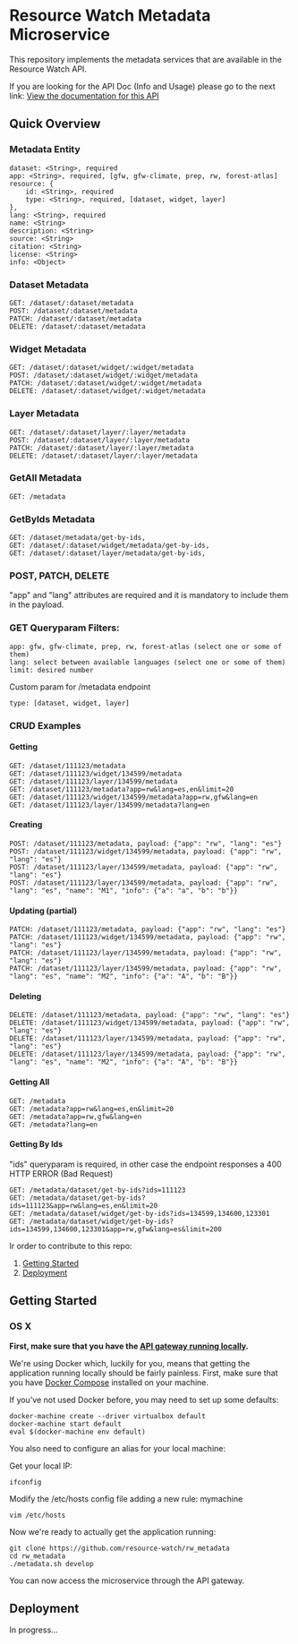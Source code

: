 # Resource Watch Metadata Microservice

This repository implements the metadata services that are available in the Resource Watch API.

If you are looking for the API Doc (Info and Usage) please go to the next link:
[View the documentation for this
API](http://gfw-api.github.io/swagger-ui/?url=https://raw.githubusercontent.com/resource-watch/rw_metadata/master/app/microservice/swagger.yml#/)

## Quick Overview

### Metadata Entity

```
dataset: <String>, required
app: <String>, required, [gfw, gfw-climate, prep, rw, forest-atlas]
resource: {
    id: <String>, required
    type: <String>, required, [dataset, widget, layer]
},
lang: <String>, required
name: <String>
description: <String>
source: <String>
citation: <String>
license: <String>
info: <Object>
```

### Dataset Metadata

```
GET: /dataset/:dataset/metadata
POST: /dataset/:dataset/metadata
PATCH: /dataset/:dataset/metadata
DELETE: /dataset/:dataset/metadata
```

### Widget Metadata

```
GET: /dataset/:dataset/widget/:widget/metadata
POST: /dataset/:dataset/widget/:widget/metadata
PATCH: /dataset/:dataset/widget/:widget/metadata
DELETE: /dataset/:dataset/widget/:widget/metadata
```

### Layer Metadata

```
GET: /dataset/:dataset/layer/:layer/metadata
POST: /dataset/:dataset/layer/:layer/metadata
PATCH: /dataset/:dataset/layer/:layer/metadata
DELETE: /dataset/:dataset/layer/:layer/metadata
```

### GetAll Metadata

```
GET: /metadata
```

### GetByIds Metadata

```
GET: /dataset/metadata/get-by-ids,
GET: /dataset/:dataset/widget/metadata/get-by-ids,
GET: /dataset/:dataset/layer/metadata/get-by-ids,
```

### POST, PATCH, DELETE

"app" and "lang" attributes are required and it is mandatory to include them in the payload.

### GET Queryparam Filters:

```
app: gfw, gfw-climate, prep, rw, forest-atlas (select one or some of them)
lang: select between available languages (select one or some of them)
limit: desired number
```

Custom param for /metadata endpoint
```
type: [dataset, widget, layer]
```

### CRUD Examples

#### Getting

```
GET: /dataset/111123/metadata
GET: /dataset/111123/widget/134599/metadata
GET: /dataset/111123/layer/134599/metadata
GET: /dataset/111123/metadata?app=rw&lang=es,en&limit=20
GET: /dataset/111123/widget/134599/metadata?app=rw,gfw&lang=en
GET: /dataset/111123/layer/134599/metadata?lang=en
```

#### Creating

```
POST: /dataset/111123/metadata, payload: {"app": "rw", "lang": "es"}
POST: /dataset/111123/widget/134599/metadata, payload: {"app": "rw", "lang": "es"}
POST: /dataset/111123/layer/134599/metadata, payload: {"app": "rw", "lang": "es"}
POST: /dataset/111123/layer/134599/metadata, payload: {"app": "rw", "lang": "es", "name": "M1", "info": {"a": "a", "b": "b"}}
```

#### Updating (partial)

```
PATCH: /dataset/111123/metadata, payload: {"app": "rw", "lang": "es"}
PATCH: /dataset/111123/widget/134599/metadata, payload: {"app": "rw", "lang": "es"}
PATCH: /dataset/111123/layer/134599/metadata, payload: {"app": "rw", "lang": "es"}
PATCH: /dataset/111123/layer/134599/metadata, payload: {"app": "rw", "lang": "es", "name": "M2", "info": {"a": "A", "b": "B"}}
```

#### Deleting

```
DELETE: /dataset/111123/metadata, payload: {"app": "rw", "lang": "es"}
DELETE: /dataset/111123/widget/134599/metadata, payload: {"app": "rw", "lang": "es"}
DELETE: /dataset/111123/layer/134599/metadata, payload: {"app": "rw", "lang": "es"}
DELETE: /dataset/111123/layer/134599/metadata, payload: {"app": "rw", "lang": "es", "name": "M2", "info": {"a": "A", "b": "B"}}
```

#### Getting All

```
GET: /metadata
GET: /metadata?app=rw&lang=es,en&limit=20
GET: /metadata?app=rw,gfw&lang=en
GET: /metadata?lang=en
```

#### Getting By Ids

"ids" queryparam is required, in other case the endpoint responses a 400 HTTP ERROR (Bad Request)

```
GET: /metadata/dataset/get-by-ids?ids=111123
GET: /metadata/dataset/get-by-ids?ids=111123&app=rw&lang=es,en&limit=20
GET: /metadata/dataset/widget/get-by-ids?ids=134599,134600,123301
GET: /metadata/dataset/widget/get-by-ids?ids=134599,134600,123301&app=rw,gfw&lang=es&limit=200
```

Ir order to contribute to this repo:

1. [Getting Started](#getting-started)
2. [Deployment](#deployment)

## Getting Started

### OS X

**First, make sure that you have the [API gateway running
locally](https://github.com/Vizzuality/api-gateway/tree/master#getting-started).**

We're using Docker which, luckily for you, means that getting the
application running locally should be fairly painless. First, make sure
that you have [Docker Compose](https://docs.docker.com/compose/install/)
installed on your machine.

If you've not used Docker before, you may need to set up some defaults:

```
docker-machine create --driver virtualbox default
docker-machine start default
eval $(docker-machine env default)
```

You also need to configure an alias for your local machine:

Get your local IP:

```
ifconfig
```

Modify the /etc/hosts config file adding a new rule:
<your ip> mymachine
```
vim /etc/hosts
```

Now we're ready to actually get the application running:

```
git clone https://github.com/resource-watch/rw_metadata
cd rw_metadata
./metadata.sh develop
```

You can now access the microservice through the API gateway.

## Deployment

In progress...
